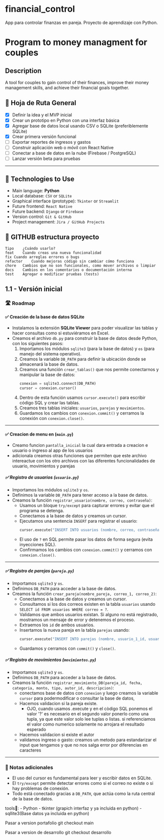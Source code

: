 # financial_control
App para controlar finanzas en pareja. Proyecto de aprendizaje con Python.

# Program to money managment for couples
## Description
A tool for couples to gain control of their finances, improve their money management skills, and achieve their financial goals together.


## 🧭 Hoja de Ruta General

- [x] Definir la idea y el MVP inicial  
- [x] Crear un prototipo en Python con una interfaz básica  
- [x] Agregar base de datos local usando CSV o SQLite (preferiblemente SQLite)  
- [x] Crear primera versión funcional  
- [ ] Exportar reportes de ingresos y gastos  
- [ ] Construir aplicación web o móvil con React Native  
- [ ] Conectar a base de datos en la nube (Firebase / PostgreSQL)  
- [ ] Lanzar versión beta para pruebas  

---

## 🔧 Technologies to Use  
- Main language: **Python**  
- Local database: `CSV` or `SQLite`  
- Graphical interface (prototype): `Tkinter` or `Streamlit`  
- Future frontend: `React Native`  
- Future backend: `Django` or `Firebase`  
- Version control: `Git & GitHub`  
- Project management: `Jira / GitHub Projects`


## 🔧 GITHUB estructura proyecto
    Tipo	¿Cuándo usarlo?
    feat	Cuando creas una nueva funcionalidad
    fix	Cuando arreglas errores o bugs
    refactor	Cuando mejoras código sin cambiar cómo funciona
    chore	Cambios que no son funcionales, como mover archivos o limpiar
    docs	Cambios en los comentarios o documentación interna
    test	Agregar o modificar pruebas (tests)





## 1.1 - Versión inicial

### 🛣 Roadmap

#### ✅ Creación de la base de datos SQLite

- Instalamos la extensión **SQLite Viewer** para poder visualizar las tablas y hacer consultas como si estuviéramos en Excel.
- Creamos el archivo `db.py` para construir la base de datos desde Python, con los siguientes pasos:
  1. Importamos los módulos `sqlite3` (para la base de datos) y `os` (para manejo del sistema operativo).
  2. Creamos la variable `DB_PATH` para definir la ubicación donde se almacenará la base de datos.
  3. Creamos una función `crear_tablas()` que nos permite conectarnos y manipular la base de datos:
     ```python
     conexion = sqlite3.connect(DB_PATH)
     cursor = conexion.cursor()
     ```
  4. Dentro de esta función usamos `cursor.execute()` para escribir código SQL y crear las tablas.
  5. Creamos tres tablas iniciales: `usuarios`, `parejas` y `movimientos`.
  6. Guardamos los cambios con `conexion.commit()` y cerramos la conexión con `conexion.close()`.

---



#### ✅ Creacion de menu en (`main.py`)
 - Creamo funcion `pantalla_inicial` la cual dara entrada a creacion e usuario o ingreso al app de los usuarios
 - adicionala creamos otras funciones que permiten que este archivo intereactue con los otro archivos con las diferentes funcionalidades de usuario, movimientos y parejas

##### ✅ Registro de usuarios (`usuario.py`)

- Importamos los módulos `sqlite3` y `os`.
- Definimos la variable `DB_PATH` para tener acceso a la base de datos.
- Creamos la función `registrar_usuario(nombre, correo, contraseña)`:
  - Usamos un bloque `try/except` para capturar errores y evitar que el programa se detenga.
  - Conectamos a la base de datos y creamos un cursor.
  - Ejecutamos una sentencia `INSERT` para registrar el usuario:
    ```python
    cursor.execute("INSERT INTO usuarios (nombre, correo, contraseña) VALUES (?, ?, ?)", (nombre, correo, contraseña))
    ```
  - El uso de `?` en SQL permite pasar los datos de forma segura (evita inyecciones SQL).
  - Confirmamos los cambios con `conexion.commit()` y cerramos con `conexion.close()`.

---

##### ✅ Registro de parejas (`pareja.py`)

- Importamos `sqlite3` y `os`.
- Definimos `DB_PATH` para acceder a la base de datos.
- Creamos la función `crear_pareja(nombre_pareja, correo_1, correo_2)`:
  - Conectamos a la base de datos y creamos un cursor.
  - Consultamos si los dos correos existen en la tabla `usuarios` usando `SELECT id FROM usuarios WHERE correo = ?`.
  - Validamos que ambos usuarios existan. Si alguno no está registrado, mostramos un mensaje de error y detenemos el proceso.
  - Extraemos los `id` de ambos usuarios.
  - Insertamos la nueva pareja en la tabla `parejas` usando:
    ```python
    cursor.execute("INSERT INTO parejas (nombre, usuario_1_id, usuario_2_id) VALUES (?, ?, ?)", (nombre_pareja, id1, id2))
    ```
  - Guardamos y cerramos con `commit()` y `close()`.

##### ✅ Registro de movimientos (`movimientos.py`)
- Importamos `sqlite3` y `os`.
- Definimos `DB_PATH` para acceder a la base de datos.
- Creamos la función `registrar_movimiento_DB(pareja_id, fecha, categoria, monto, tipo, autor_id, descripcion)`:
  - conectamos base de datos con `conexion` y luego creamos la variable `cursor` para podermodificar o consultar la base de datos,
  - Hacemos validacion si la pareja existe.
    - OJO, cuando usamos .execute y en el còdigo SQL ponemos el valor '?' es necesario en el segundo valor ponerlo como una tupla, ya que este valor solo lee tuplas o listas. si referenciamos el valor como numerico solamente no arrojara el resultado esperado
  - Hacemos validacion si existe el autor
  - validamos ingreso o gasto: creamos un metodo para estandarizar el input que tengamos y que no nos salga error por diferencias en caracteres


---

### 🧠 Notas adicionales

- El uso del cursor es fundamental para leer y escribir datos en SQLite.
- El `try/except` permite detectar errores como si el correo no existe o si hay problemas de conexión.
- Todo está conectado gracias a `DB_PATH`, que actúa como la ruta central de la base de datos.



tools🔧: 
    - Python 
    - tkinter (grapich interfaz y ya incluida en python)
    - sqllite3(Base datos ya incluida en python)    



Pasar a version portafolio 
git checkout main

Pasar a version de desarrollo 
git checkout desarrollo